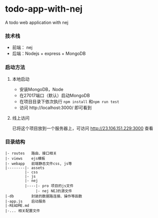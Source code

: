 # todo-app-with-nej
A todo web application with nej

### 技术栈

- 前端： nej
- 后端：Nodejs + express + MongoDB

### 启动方法

1. 本地启动
    - 安装MongoDB，Node
    - 在27017端口（默认）启动MongoDB
    - 在项目目录下依次执行 `npm install` 和`npm run test`
    - 访问 http://localhost:3000/ 即可看到
2. 线上访问

    已将这个项目放到一个服务器上，可访问 http://23.106.151.229:3000 查看

### 目录结构
```
|- routes   路由、接口相关
|- views    ejs模板
|- webapp   前端静态文件css, js等
|--------|- assets
         |- css
         |- js
         |- nej
         |----|- pro 项目的js文件
              |- nej NEJ的源文件
|-db        封装的数据路连接、操作等函数
|-app.js    启动服务
|-README.md 
|-... 相关配置文件

```